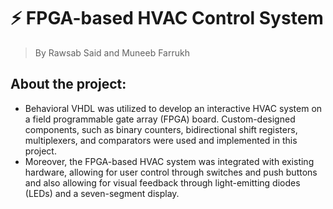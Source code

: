# ⚡ FPGA-based HVAC Control System

> By Rawsab Said and Muneeb Farrukh

## About the project:
* Behavioral VHDL was utilized to develop an interactive HVAC system on a field programmable gate array (FPGA) board. Custom-designed components, such as binary counters, bidirectional shift registers, multiplexers, and comparators were used and implemented in this project.
* Moreover, the FPGA-based HVAC system was integrated with existing hardware, allowing for user control through switches and push buttons and also allowing for visual feedback through light-emitting diodes (LEDs) and a seven-segment display.
